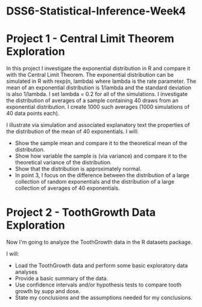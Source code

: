 # DSS6-Statistical-Inference-Week4

# Project 1 - Central Limit Theorem Exploration

In this project I investigate the exponential distribution in R and compare it with the Central Limit Theorem. The exponential distribution can be simulated in R with rexp(n, lambda) where lambda is the rate parameter. The mean of an exponential distribution is 1/lambda and the standard deviation is also 1/lambda. I set lambda = 0.2 for all of the simulations. I investigate the distribution of averages of a sample containing 40 draws from an exponential distribution. I create 1000 such averages (1000 simulations of 40 data points each).

I illustrate via simulation and associated explanatory text the properties of the distribution of the mean of 40 exponentials. I will:
* Show the sample mean and compare it to the theoretical mean of the distribution.
* Show how variable the sample is (via variance) and compare it to the theoretical variance of the distribution.
* Show that the distribution is approximately normal.
* In point 3, I focus on the difference between the distribution of a large collection of random exponentials and the distribution of a large collection of averages of 40 exponentials.

# Project 2 - ToothGrowth Data Exploration

Now I'm going to analyze the ToothGrowth data in the R datasets package.

I will:
* Load the ToothGrowth data and perform some basic exploratory data analyses
* Provide a basic summary of the data.
* Use confidence intervals and/or hypothesis tests to compare tooth growth by supp and dose.
* State my conclusions and the assumptions needed for my conclusions.